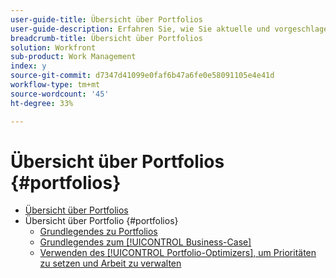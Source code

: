 ```yaml
---
user-guide-title: Übersicht über Portfolios
user-guide-description: Erfahren Sie, wie Sie aktuelle und vorgeschlagene Projekte basierend auf ihren Kosten, ihrem Wert, ihren Risiken und der Ausrichtung an den Zielen Ihrer Organisation priorisieren.
breadcrumb-title: Übersicht über Portfolios
solution: Workfront
sub-product: Work Management
index: y
source-git-commit: d7347d41099e0faf6b47a6fe0e58091105e4e41d
workflow-type: tm+mt
source-wordcount: '45'
ht-degree: 33%

---
```




# Übersicht über Portfolios {#portfolios}

+ [Übersicht über Portfolios](overview.md)
+ Übersicht über Portfolio {#portfolios}
   + [Grundlegendes zu Portfolios](overview-of-adobe-workfront-portfolios.md)
   + [Grundlegendes zum [!UICONTROL Business-Case]](introduction-to-the-business-case.md)
   + [Verwenden des [!UICONTROL Portfolio-Optimizers], um Prioritäten zu setzen und Arbeit zu verwalten](prioritize-and-manage-work-with-portfolios.md)

